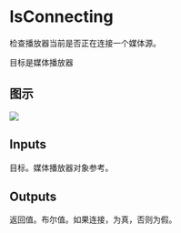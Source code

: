 # IsConnecting

检查播放器当前是否正在连接一个媒体源。

目标是媒体播放器

## 图示

![]($-20221218-20010825.png)

## Inputs

目标。媒体播放器对象参考。  

## Outputs

返回值。布尔值。如果连接，为真，否则为假。

